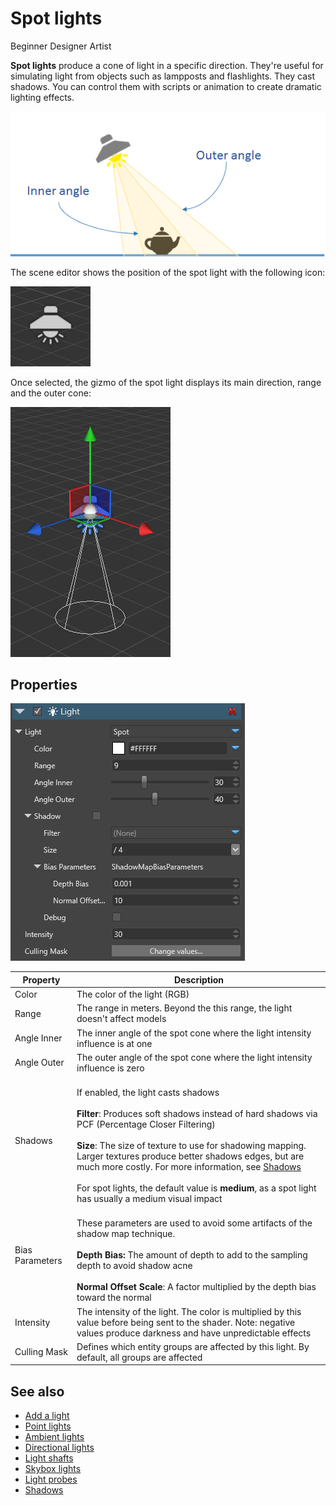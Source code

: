 # Spot lights

<span class="label label-doc-level">Beginner</span>
<span class="label label-doc-audience">Designer</span>
<span class="label label-doc-audience">Artist</span>

**Spot lights** produce a cone of light in a specific direction. They're useful for simulating light from objects such as lampposts and flashlights. They cast shadows. You can control them with scripts or animation to create dramatic lighting effects.

![media/SpotLightOverview.png](media/SpotLightOverview.png) 

The scene editor shows the position of the spot light with the following icon:

![media/SpotLight.png](media/SpotLight.png) 

Once selected, the gizmo of the spot light displays its main direction, range and the outer cone:

![media/SpotLightSelected.png](media/SpotLightSelected.png) 

## Properties

![media/SpotLightProperties.png](media/SpotLightProperties.png)

| Property            | Description
| ------------------- | -----------
| Color               | The color of the light (RGB)  
| Range               | The range in meters. Beyond the this range, the light doesn't affect models
| Angle Inner         | The inner angle of the spot cone where the light intensity influence is at one
| Angle Outer         | The outer angle of the spot cone where the light intensity influence is zero
| Shadows             | <br>If enabled, the light casts shadows</br><br>**Filter**: Produces soft shadows instead of hard shadows via PCF (Percentage Closer Filtering) </br> <br>**Size**: The size of texture to use for shadowing mapping. Larger textures produce better shadows edges, but are much more costly. For more information, see [Shadows](shadows.md)</br> <br>For spot lights, the default value is **medium**, as a spot light has usually a medium visual impact</br>  
| Bias Parameters     | <br>These parameters are used to avoid some artifacts of the shadow map technique.</br> <br>**Depth Bias:** The amount of depth to add to the sampling depth to avoid shadow acne </br> <br>**Normal Offset Scale**: A factor multiplied by the depth bias toward the normal</br> 
| Intensity           | The intensity of the light. The color is multiplied by this value before being sent to the shader. Note: negative values produce darkness and have unpredictable effects
Culling Mask          | Defines which entity groups are affected by this light. By default, all groups are affected

## See also

* [Add a light](add-a-light.md)
* [Point lights](point-lights.md)
* [Ambient lights](ambient-lights.md)
* [Directional lights](directional-lights.md)
* [Light shafts](light-shafts.md)
* [Skybox lights](skybox-lights.md)
* [Light probes](light-probes.md)
* [Shadows](shadows.md)